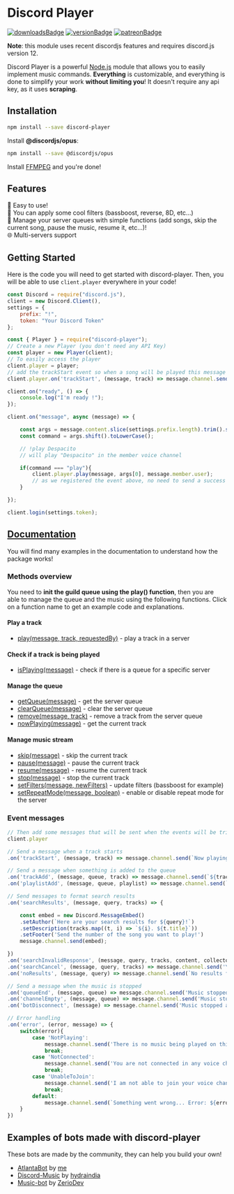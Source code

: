 # Discord Player

[![downloadsBadge](https://img.shields.io/npm/dt/discord-player?style=for-the-badge)](https://npmjs.com/discord-player)
[![versionBadge](https://img.shields.io/npm/v/discord-player?style=for-the-badge)](https://npmjs.com/discord-player)
[![patreonBadge](https://img.shields.io/endpoint.svg?url=https%3A%2F%2Fshieldsio-patreon.herokuapp.com%2FAndroz2091%2Fpledges&style=for-the-badge)](https://patreon.com/Androz2091)

**Note**: this module uses recent discordjs features and requires discord.js version 12.

Discord Player is a powerful [Node.js](https://nodejs.org) module that allows you to easily implement music commands. **Everything** is customizable, and everything is done to simplify your work **without limiting you**! It doesn't require any api key, as it uses **scraping**.

## Installation

```sh
npm install --save discord-player
```

Install **@discordjs/opus**:

```sh
npm install --save @discordjs/opus
```

Install [FFMPEG](https://www.ffmpeg.org/download.html) and you're done!

## Features

🤘 Easy to use!  
🎸 You can apply some cool filters (bassboost, reverse, 8D, etc...)  
🎼 Manage your server queues with simple functions (add songs, skip the current song, pause the music, resume it, etc...)!  
🌐 Multi-servers support

## Getting Started

Here is the code you will need to get started with discord-player. Then, you will be able to use `client.player` everywhere in your code!

```js
const Discord = require("discord.js"),
client = new Discord.Client(),
settings = {
    prefix: "!",
    token: "Your Discord Token"
};

const { Player } = require("discord-player");
// Create a new Player (you don't need any API Key)
const player = new Player(client);
// To easily access the player
client.player = player;
// add the trackStart event so when a song will be played this message will be sent
client.player.on('trackStart', (message, track) => message.channel.send(`Now playing ${track.title}...`))

client.on("ready", () => {
    console.log("I'm ready !");
});

client.on("message", async (message) => {

    const args = message.content.slice(settings.prefix.length).trim().split(/ +/g);
    const command = args.shift().toLowerCase();

    // !play Despacito
    // will play "Despacito" in the member voice channel

    if(command === "play"){
        client.player.play(message, args[0], message.member.user);
        // as we registered the event above, no need to send a success message here
    }

});

client.login(settings.token);
```

## [Documentation](https://discord-player.js.org)

You will find many examples in the documentation to understand how the package works!

### Methods overview

You need to **init the guild queue using the play() function**, then you are able to manage the queue and the music using the following functions. Click on a function name to get an example code and explanations.

#### Play a track

* [play(message, track, requestedBy)](https://discord-player.js.org/Player.html#play) - play a track in a server

#### Check if a track is being played

* [isPlaying(message)](https://discord-player.js.org/Player.html#isPlaying) - check if there is a queue for a specific server

#### Manage the queue

* [getQueue(message)](https://discord-player.js.org/Player.html#getQueue) - get the server queue
* [clearQueue(message)](https://discord-player.js.org/Player.html#clearQueue) - clear the server queue
* [remove(message, track)](https://discord-player.js.org/Player.html#remove) - remove a track from the server queue
* [nowPlaying(message)](https://discord-player.js.org/Player.html#nowPlaying) - get the current track

#### Manage music stream

* [skip(message)](https://discord-player.js.org/Player.html#skip) - skip the current track
* [pause(message)](https://discord-player.js.org/Player.html#pause) - pause the current track
* [resume(message)](https://discord-player.js.org/Player.html#resume) - resume the current track
* [stop(message)](https://discord-player.js.org/Player.html#stop) - stop the current track
* [setFilters(message, newFilters)](https://discord-player.js.org/Player.html#setFilters) - update filters (bassboost for example)
* [setRepeatMode(message, boolean)](https://discord-player.js.org/Player.html#setRepeatMode) - enable or disable repeat mode for the server

### Event messages

```js
// Then add some messages that will be sent when the events will be triggered
client.player

// Send a message when a track starts
.on('trackStart', (message, track) => message.channel.send(`Now playing ${track.title}...`))

// Send a message when something is added to the queue
.on('trackAdd', (message, queue, track) => message.channel.send(`${track.title} has been added to the queue!`))
.on('playlistAdd', (message, queue, playlist) => message.channel.send(`${playlist.title} has been added to the queue (${playlist.tracks.length} songs)!`))

// Send messages to format search results
.on('searchResults', (message, query, tracks) => {

    const embed = new Discord.MessageEmbed()
    .setAuthor(`Here are your search results for ${query}!`)
    .setDescription(tracks.map((t, i) => `${i}. ${t.title}`))
    .setFooter('Send the number of the song you want to play!')
    message.channel.send(embed);

})
.on('searchInvalidResponse', (message, query, tracks, content, collector) => message.channel.send(`You must send a valid number between 1 and ${tracks.length}!`))
.on('searchCancel', (message, query, tracks) => message.channel.send('You did not provide a valid response... Please send the command again!'))
.on('noResults', (message, query) => message.channel.send(`No results found on YouTube for ${query}!`))

// Send a message when the music is stopped
.on('queueEnd', (message, queue) => message.channel.send('Music stopped as there is no more music in the queue!'))
.on('channelEmpty', (message, queue) => message.channel.send('Music stopped as there is no more member in the voice channel!'))
.on('botDisconnect', (message) => message.channel.send('Music stopped as I have been disconnected from the channel!'))

// Error handling
.on('error', (error, message) => {
    switch(error){
        case 'NotPlaying':
            message.channel.send('There is no music being played on this server!')
            break;
        case 'NotConnected':
            message.channel.send('You are not connected in any voice channel!')
            break;
        case 'UnableToJoin':
            message.channel.send('I am not able to join your voice channel, please check my permissions!')
            break;
        default:
            message.channel.send(`Something went wrong... Error: ${error}`)
    }
})
```

## Examples of bots made with discord-player

These bots are made by the community, they can help you build your own!

* [AtlantaBot](https://github.com/Androz2091/AtlantaBot) by [me](https://github.com/Androz2091)
* [Discord-Music](https://github.com/hydraindia/discord-music) by [hydraindia](https://github.com/hydraindia)
* [Music-bot](https://github.com/ZerioDev/Music-bot) by [ZerioDev](https://github.com/ZerioDev)
